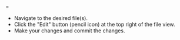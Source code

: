 =
- Navigate to the desired file(s).
- Click the "Edit" button (pencil icon) at the top right of the file view.
- Make your changes and commit the changes.



